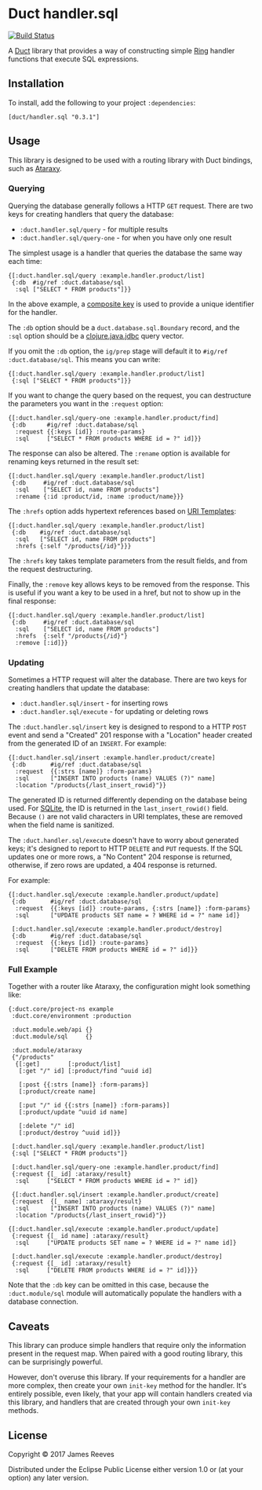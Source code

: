 # Duct handler.sql

[![Build Status](https://travis-ci.org/duct-framework/handler.sql.svg?branch=master)](https://travis-ci.org/duct-framework/handler.sql)

A [Duct][] library that provides a way of constructing simple [Ring][]
handler functions that execute SQL expressions.

[duct]: https://github.com/duct-framework/duct
[ring]: https://github.com/ring-clojure/ring

## Installation

To install, add the following to your project `:dependencies`:

    [duct/handler.sql "0.3.1"]

## Usage

This library is designed to be used with a routing library with Duct
bindings, such as [Ataraxy][].

[ataraxy]: https://github.com/duct-framework/module.ataraxy

### Querying

Querying the database generally follows a HTTP `GET` request. There
are two keys for creating handlers that query the database:

* `:duct.handler.sql/query`     - for multiple results
* `:duct.handler.sql/query-one` - for when you have only one result

The simplest usage is a handler that queries the database the same way
each time:

```edn
{[:duct.handler.sql/query :example.handler.product/list]
 {:db  #ig/ref :duct.database/sql
  :sql ["SELECT * FROM products"]}}
```

In the above example, a [composite key][] is used to provide a unique
identifier for the handler.

The `:db` option should be a `duct.database.sql.Boundary` record, and
the `:sql` option should be a [clojure.java.jdbc][] query vector.

If you omit the `:db` option, the `ig/prep` stage will default it to
`#ig/ref :duct.database/sql`. This means you can write:

```edn
{[:duct.handler.sql/query :example.handler.product/list]
 {:sql ["SELECT * FROM products"]}}
```

If you want to change the query based on the request, you can
destructure the parameters you want in the `:request` option:

```edn
{[:duct.handler.sql/query-one :example.handler.product/find]
 {:db      #ig/ref :duct.database/sql
  :request {{:keys [id]} :route-params}
  :sql     ["SELECT * FROM products WHERE id = ?" id]}}
```

The response can also be altered. The `:rename` option is available
for renaming keys returned in the result set:

```edn
{[:duct.handler.sql/query :example.handler.product/list]
 {:db     #ig/ref :duct.database/sql
  :sql    ["SELECT id, name FROM products"]
  :rename {:id :product/id, :name :product/name}}}
```

The `:hrefs` option adds hypertext references based on [URI
Templates][]:

```edn
{[:duct.handler.sql/query :example.handler.product/list]
 {:db    #ig/ref :duct.database/sql
  :sql   ["SELECT id, name FROM products"]
  :hrefs {:self "/products{/id}"}}}
```

The `:hrefs` key takes template parameters from the result fields, and
from the request destructuring.

Finally, the `:remove` key allows keys to be removed from the
response. This is useful if you want a key to be used in a href, but
not to show up in the final response:

```edn
{[:duct.handler.sql/query :example.handler.product/list]
 {:db     #ig/ref :duct.database/sql
  :sql    ["SELECT id, name FROM products"]
  :hrefs  {:self "/products{/id}"}
  :remove [:id]}}
```

[composite key]:     https://github.com/weavejester/integrant#composite-keys
[clojure.java.jdbc]: https://github.com/clojure/java.jdbc
[uri templates]:     https://tools.ietf.org/html/rfc6570

### Updating

Sometimes a HTTP request will alter the database. There are two keys
for creating handlers that update the database:

* `:duct.handler.sql/insert`  - for inserting rows
* `:duct.handler.sql/execute` - for updating or deleting rows

The `:duct.handler.sql/insert` key is designed to respond to a HTTP
`POST` event and send a "Created" 201 response with a "Location"
header created from the generated ID of an `INSERT`. For example:

```edn
{[:duct.handler.sql/insert :example.handler.product/create]
 {:db       #ig/ref :duct.database/sql
  :request  {{:strs [name]} :form-params}
  :sql      ["INSERT INTO products (name) VALUES (?)" name]
  :location "/products{/last_insert_rowid}"}}
```

The generated ID is returned differently depending on the database
being used. For [SQLite][], the ID is returned in the
`last_insert_rowid()` field. Because `()` are not valid characters in
URI templates, these are removed when the field name is sanitized.

The `:duct.handler.sql/execute` doesn't have to worry about generated
keys; it's designed to report to HTTP `DELETE` and `PUT` requests. If
the SQL updates one or more rows, a "No Content" 204 response is
returned, otherwise, if zero rows are updated, a 404 response is
returned.

For example:

```edn
{[:duct.handler.sql/execute :example.handler.product/update]
 {:db       #ig/ref :duct.database/sql
  :request  {{:keys [id]} :route-params, {:strs [name]} :form-params}
  :sql      ["UPDATE products SET name = ? WHERE id = ?" name id]}
  
 [:duct.handler.sql/execute :example.handler.product/destroy]
 {:db       #ig/ref :duct.database/sql
  :request  {{:keys [id]} :route-params}
  :sql      ["DELETE FROM products WHERE id = ?" id]}}
```

[sqlite]: https://sqlite.org/

### Full Example

Together with a router like Ataraxy, the configuration might look
something like:

```edn
{:duct.core/project-ns example
 :duct.core/environment :production

 :duct.module.web/api {}
 :duct.module/sql     {}

 :duct.module/ataraxy
 {"/products"
  {[:get]        [:product/list]
   [:get "/" id] [:product/find ^uuid id]
   
   [:post {{:strs [name]} :form-params}]
   [:product/create name]
   
   [:put "/" id {{:strs [name]} :form-params}]
   [:product/update ^uuid id name]
   
   [:delete "/" id]
   [:product/destroy ^uuid id]}}

 [:duct.handler.sql/query :example.handler.product/list]
 {:sql ["SELECT * FROM products"]}

 [:duct.handler.sql/query-one :example.handler.product/find]
 {:request {[_ id] :ataraxy/result}
  :sql     ["SELECT * FROM products WHERE id = ?" id]}
  
 {[:duct.handler.sql/insert :example.handler.product/create]
 {:request  {[_ name] :ataraxy/result}
  :sql      ["INSERT INTO products (name) VALUES (?)" name]
  :location "/products{/last_insert_rowid}"}}

{[:duct.handler.sql/execute :example.handler.product/update]
 {:request {[_ id name] :ataraxy/result}
  :sql     ["UPDATE products SET name = ? WHERE id = ?" name id]}
  
 [:duct.handler.sql/execute :example.handler.product/destroy]
 {:request {[_ id] :ataraxy/result}
  :sql     ["DELETE FROM products WHERE id = ?" id]}}}
```

Note that the `:db` key can be omitted in this case, because the
`:duct.module/sql` module will automatically populate the handlers
with a database connection.

## Caveats

This library can produce simple handlers that require only the
information present in the request map. When paired with a good
routing library, this can be surprisingly powerful.

However, don't overuse this library. If your requirements for a
handler are more complex, then create your own `init-key` method for
the handler. It's entirely possible, even likely, that your app will
contain handlers created via this library, and handlers that are
created through your own `init-key` methods.

## License

Copyright © 2017 James Reeves

Distributed under the Eclipse Public License either version 1.0 or (at
your option) any later version.
